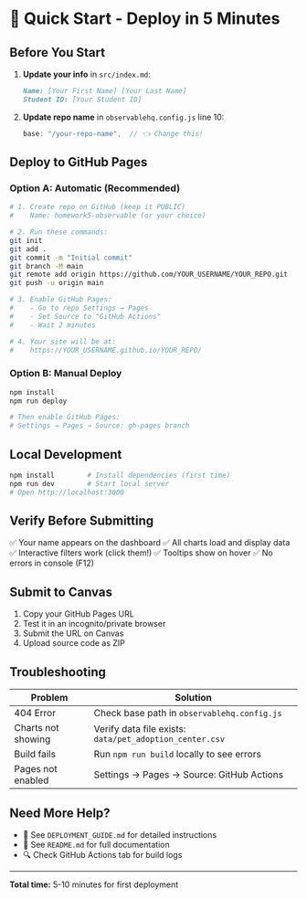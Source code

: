 # 🚀 Quick Start - Deploy in 5 Minutes

## Before You Start

1. **Update your info** in `src/index.md`:
   ```markdown
   Name: [Your First Name] [Your Last Name]
   Student ID: [Your Student ID]
   ```

2. **Update repo name** in `observablehq.config.js` line 10:
   ```js
   base: "/your-repo-name",  // 👈 Change this!
   ```

## Deploy to GitHub Pages

### Option A: Automatic (Recommended)

```bash
# 1. Create repo on GitHub (keep it PUBLIC)
#    Name: homework5-observable (or your choice)

# 2. Run these commands:
git init
git add .
git commit -m "Initial commit"
git branch -M main
git remote add origin https://github.com/YOUR_USERNAME/YOUR_REPO.git
git push -u origin main

# 3. Enable GitHub Pages:
#    - Go to repo Settings → Pages
#    - Set Source to "GitHub Actions"
#    - Wait 2 minutes

# 4. Your site will be at:
#    https://YOUR_USERNAME.github.io/YOUR_REPO/
```

### Option B: Manual Deploy

```bash
npm install
npm run deploy

# Then enable GitHub Pages:
# Settings → Pages → Source: gh-pages branch
```

## Local Development

```bash
npm install        # Install dependencies (first time)
npm run dev        # Start local server
# Open http://localhost:3000
```

## Verify Before Submitting

✅ Your name appears on the dashboard
✅ All charts load and display data
✅ Interactive filters work (click them!)
✅ Tooltips show on hover
✅ No errors in console (F12)

## Submit to Canvas

1. Copy your GitHub Pages URL
2. Test it in an incognito/private browser
3. Submit the URL on Canvas
4. Upload source code as ZIP

## Troubleshooting

| Problem | Solution |
|---------|----------|
| 404 Error | Check base path in `observablehq.config.js` |
| Charts not showing | Verify data file exists: `data/pet_adoption_center.csv` |
| Build fails | Run `npm run build` locally to see errors |
| Pages not enabled | Settings → Pages → Source: GitHub Actions |

## Need More Help?

- 📖 See `DEPLOYMENT_GUIDE.md` for detailed instructions
- 📖 See `README.md` for full documentation
- 🔍 Check GitHub Actions tab for build logs

---

**Total time:** 5-10 minutes for first deployment
